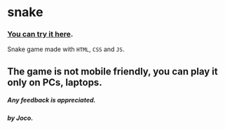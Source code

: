 # snake

### [You can try it here](https://nostalgic-ramanujan-31714a.netlify.com/).

Snake game made with `HTML`, `CSS` and `JS`.

## The game is not mobile friendly, you can play it only on PCs, laptops.

##### Any feedback is appreciated.
##### by Joco.
